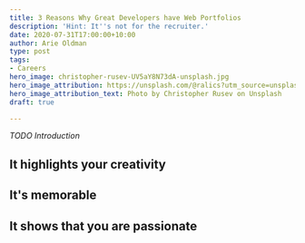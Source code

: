 ```yaml
---
title: 3 Reasons Why Great Developers have Web Portfolios
description: 'Hint: It''s not for the recruiter.'
date: 2020-07-31T17:00:00+10:00
author: Arie Oldman
type: post
tags:
- Careers
hero_image: christopher-rusev-UV5aY8N73dA-unsplash.jpg
hero_image_attribution: https://unsplash.com/@ralics?utm_source=unsplash&utm_medium=referral&utm_content=creditCopyText
hero_image_attribution_text: Photo by Christopher Rusev on Unsplash
draft: true

---
```

_TODO Introduction_

## It highlights your creativity

## It's memorable

## It shows that you are passionate